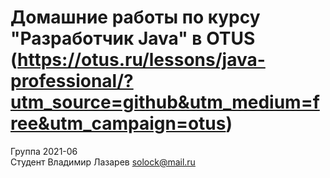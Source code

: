 # Домашние работы по курсу "Разработчик Java" в OTUS (https://otus.ru/lessons/java-professional/?utm_source=github&utm_medium=free&utm_campaign=otus)

Группа 2021-06  
Студент Владимир Лазарев solock@mail.ru
